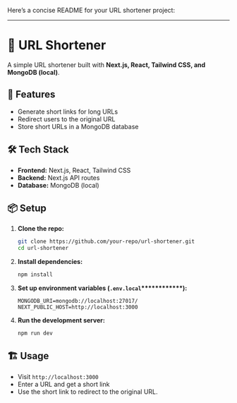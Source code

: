 Here’s a concise README for your URL shortener project:

---

# 🔗 URL Shortener

A simple URL shortener built with **Next.js, React, Tailwind CSS, and MongoDB (local)**.

## 🚀 Features

- Generate short links for long URLs
- Redirect users to the original URL
- Store short URLs in a MongoDB database

## 🛠️ Tech Stack

- **Frontend:** Next.js, React, Tailwind CSS
- **Backend:** Next.js API routes
- **Database:** MongoDB (local)

## 📦 Setup

1. **Clone the repo:**

   ```sh
   git clone https://github.com/your-repo/url-shortener.git  
   cd url-shortener  
   ```

2. **Install dependencies:**

   ```sh
   npm install  
   ```



3. **Set up environment variables (********`.env.local`********\*\*\*\*\*\*\*\*\*\*\*\*):**

   ```
   MONGODB_URI=mongodb://localhost:27017/
   NEXT_PUBLIC_HOST=http://localhost:3000
   ```

4. **Run the development server:**

   ```sh
   npm run dev  
   ```

## 🏗️ Usage

- Visit `http://localhost:3000`
- Enter a URL and get a short link
- Use the short link to redirect to the original URL.


